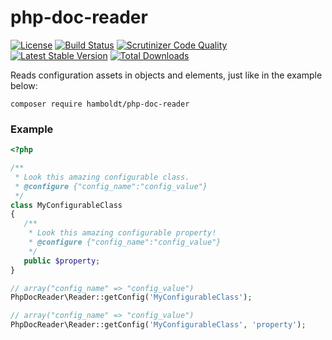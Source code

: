 # php-doc-reader

[![License](https://poser.pugx.org/hamboldt/php-doc-reader/license)](https://packagist.org/packages/hamboldt/php-doc-reader) [![Build Status](https://scrutinizer-ci.com/g/hamboldt/php-doc-reader/badges/build.png?b=master)](https://scrutinizer-ci.com/g/hamboldt/php-doc-reader/build-status/master) [![Scrutinizer Code Quality](https://scrutinizer-ci.com/g/hamboldt/php-doc-reader/badges/quality-score.png?b=master)](https://scrutinizer-ci.com/g/hamboldt/php-doc-reader/?branch=master) 
[![Latest Stable Version](https://poser.pugx.org/hamboldt/php-doc-reader/v/stable)](https://packagist.org/packages/hamboldt/php-doc-reader) [![Total Downloads](https://poser.pugx.org/hamboldt/php-doc-reader/downloads)](https://packagist.org/packages/hamboldt/php-doc-reader)

Reads configuration assets in objects and elements, just like in the example below:

`composer require hamboldt/php-doc-reader`

### Example
```php
<?php

/**
 * Look this amazing configurable class.
 * @configure {"config_name":"config_value"}
 */
class MyConfigurableClass
{
   /**
    * Look this amazing configurable property!
    * @configure {"config_name":"config_value"}
    */
   public $property;
}

// array("config_name" => "config_value")
PhpDocReader\Reader::getConfig('MyConfigurableClass');

// array("config_name" => "config_value")
PhpDocReader\Reader::getConfig('MyConfigurableClass', 'property');
```
